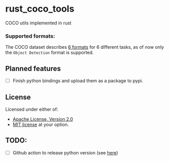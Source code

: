 # rust_coco_tools
COCO utils implemented in rust

### Supported formats:
The COCO dataset describes [6 formats](https://cocodataset.org/#format-data) for 6 different tasks, as of now only the `Object Detection` format is supported.

## Planned features
- [ ] Finish python bindings and upload them as a package to pypi.

## License
Licensed under either of:
- [Apache License, Version 2.0](http://www.apache.org/licenses/LICENSE-2.0)
- [MIT license](http://opensource.org/licenses/MIT)
at your option.

## TODO:
- [ ] Github action to release python version (see [here](https://github.com/pola-rs/polars/blob/master/.github/workflows/create-python-release.yml))
